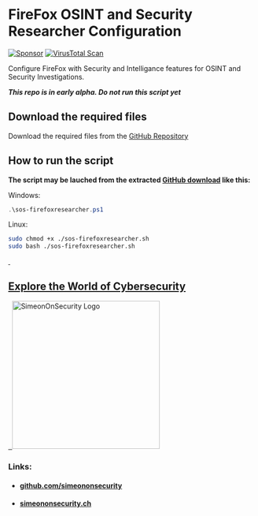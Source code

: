 # FireFox OSINT and Security Researcher Configuration

 [![Sponsor](https://img.shields.io/badge/Sponsor-Click%20Here-ff69b4)](https://github.com/sponsors/simeononsecurity) [![VirusTotal Scan](https://github.com/simeononsecurity/FireFox-Security-Researcher/actions/workflows/virustotal.yml/badge.svg)](https://github.com/simeononsecurity/FireFox-Security-Researcher/actions/workflows/virustotal.yml)

Configure FireFox with Security and Intelligance features for OSINT and Security Investigations.

***This repo is in early alpha. Do not run this script yet***


## Download the required files

Download the required files from the [GitHub Repository](https://github.com/simeononsecurity/FireFox-Security-Researcher)

## How to run the script

**The script may be lauched from the extracted [GitHub download](https://github.com/simeononsecurity/FireFox-Security-Researcher/archive/master.zip) like this:**

Windows:
```powershell
.\sos-firefoxresearcher.ps1
```

Linux:
```bash
sudo chmod +x ./sos-firefoxresearcher.sh
sudo bash ./sos-firefoxresearcher.sh
```
<a href="https://simeononsecurity.ch" target="_blank" rel="noopener noreferrer">
  <h2>Explore the World of Cybersecurity</h2>
</a>
<a href="https://simeononsecurity.ch" target="_blank" rel="noopener noreferrer">
  <img src="https://simeononsecurity.ch/img/banner.png" alt="SimeonOnSecurity Logo" width="300" height="300">
</a>

### Links:
- #### [github.com/simeononsecurity](https://github.com/simeononsecurity)
- #### [simeononsecurity.ch](https://simeononsecurity.ch)
